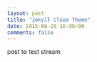 ```yaml
---
layout: post
title: "Jekyll Clean Theme"
date: 2015-06-28 18:09:00
comments: false
---
```

post to test stream
